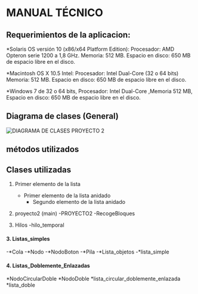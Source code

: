 #  MANUAL TÉCNICO
##  Requerimientos de la aplicacion:
*Solaris OS versión 10 (x86/x64 Platform Edition): Procesador: AMD Opteron serie 1200 a 1,8 GHz. Memoria: 512 MB. Espacio en disco: 650 MB de espacio libre en el disco. 
 
*Macintosh OS X 10.5 Intel: Procesador: Intel Dual-Core (32 o 64 bits) Memoria: 512 MB. Espacio en disco: 650 MB de espacio libre en el disco. 
 
*Windows 7 de 32 o 64 bits, Procesador: Intel Dual-Core ,Memoria 512 MB, Espacio en disco: 650 MB de espacio libre en el disco. 

## Diagrama de clases (General)
![DIAGRAMA DE CLASES PROYECTO 2](https://user-images.githubusercontent.com/66354474/86331330-2ed8b080-bc06-11ea-819d-b4cf8fffd647.png)
## métodos utilizados

## Clases utilizadas
1. Primer elemento de la lista
   - Primer elemento de la lista anidado
     - Segundo elemento de la lista anidado
     
1. proyecto2 (main)
-PROYECTO2
-RecogeBloques

2. Hilos
-hilo_temporal
 
#### 3. Listas_simples
-*Cola
-*Nodo
-*NodoBoton
-*Pila
-*Lista_objetos
-*lista_simple
 
#### 4. Listas_Doblemente_Enlazadas
*NodoCircularDoble
*NodoDoble
*lista_circular_doblemente_enlazada
*lista_doble

